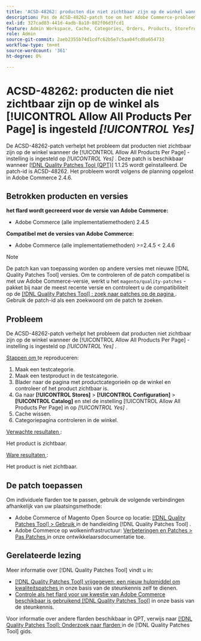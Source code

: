 ```yaml
---
title: 'ACSD-48262: producten die niet zichtbaar zijn op de winkel wanneer [!UICONTROL Allow All Products Per Page] is ingesteld [!UICONTROL Yes]'
description: Pas de ACSD-48262-patch toe om het Adobe Commerce-probleem op te lossen, waarbij producten niet zichtbaar zijn op de winkel wanneer de [!UICONTROL Allow All Products Per Page] -instelling is ingesteld op [!UICONTROL Yes] .
exl-id: 327cad03-441d-4adb-8a10-802f06d3fcd1
feature: Admin Workspace, Cache, Categories, Orders, Products, Storefront
role: Admin
source-git-commit: 2aeb2355b74d1cdfc62b5e7c5aa04fcd0a654733
workflow-type: tm+mt
source-wordcount: '361'
ht-degree: 0%

---
```


# ACSD-48262: producten die niet zichtbaar zijn op de winkel als [!UICONTROL Allow All Products Per Page] is ingesteld *[!UICONTROL Yes]*

De ACSD-48262-patch verhelpt het probleem dat producten niet zichtbaar zijn op de winkel wanneer de [!UICONTROL Allow All Products Per Page] -instelling is ingesteld op *[!UICONTROL Yes]* . Deze patch is beschikbaar wanneer [[!DNL Quality Patches Tool (QPT)]](/help/announcements/adobe-commerce-announcements/magento-quality-patches-released-new-tool-to-self-serve-quality-patches.md) 1.1.25 wordt geïnstalleerd. De patch-id is ACSD-48262. Het probleem wordt volgens de planning opgelost in Adobe Commerce 2.4.6.

## Betrokken producten en versies

**het flard wordt gecreeerd voor de versie van Adobe Commerce:**

* Adobe Commerce (alle implementatiemethoden) 2.4.5

**Compatibel met de versies van Adobe Commerce:**

* Adobe Commerce (alle implementatiemethoden) >=2.4.5 &lt; 2.4.6

>[!NOTE]
>
>De patch kan van toepassing worden op andere versies met nieuwe [!DNL Quality Patches Tool] versies. Om te controleren of de patch compatibel is met uw Adobe Commerce-versie, werkt u het `magento/quality-patches` -pakket bij naar de meest recente versie en controleert u de compatibiliteit op de [[!DNL Quality Patches Tool] : zoek naar patches op de pagina ](https://experienceleague.adobe.com/tools/commerce-quality-patches/index.html) . Gebruik de patch-id als een zoekwoord om de patch te zoeken.

## Probleem

De ACSD-48262-patch verhelpt het probleem dat producten niet zichtbaar zijn op de winkel wanneer de [!UICONTROL Allow All Products Per Page] -instelling is ingesteld op *[!UICONTROL Yes]* .

<u> Stappen om </u> te reproduceren:

1. Maak een testcategorie.
1. Maak een testproduct in de testcategorie.
1. Blader naar de pagina met productcategorieën op de winkel en controleer of het product zichtbaar is.
1. Ga naar **[!UICONTROL Stores]** > **[!UICONTROL Configuration]** > **[!UICONTROL Catalog]** en stel de instelling [!UICONTROL Allow All Products Per Page] in op *[!UICONTROL Yes]* .
1. Cache wissen.
1. Categoriepagina controleren in de winkel.

<u> Verwachte resultaten </u>:

Het product is zichtbaar.

<u> Ware resultaten </u>:

Het product is niet zichtbaar.

## De patch toepassen

Om individuele flarden toe te passen, gebruik de volgende verbindingen afhankelijk van uw plaatsingsmethode:

* Adobe Commerce of Magento Open Source op locatie: [[!DNL Quality Patches Tool]  > Gebruik ](https://experienceleague.adobe.com/docs/commerce-operations/tools/quality-patches-tool/usage.html) in de handleiding [!DNL Quality Patches Tool] .
* Adobe Commerce op wolkeninfrastructuur: [ Verbeteringen en Patches > Pas Patches ](https://experienceleague.adobe.com/en/docs/commerce-cloud-service/user-guide/develop/upgrade/apply-patches) in onze ontwikkelaarsdocumentatie toe.


## Gerelateerde lezing

Meer informatie over [!DNL Quality Patches Tool] vindt u in:

* [[!DNL Quality Patches Tool]  vrijgegeven: een nieuw hulpmiddel om kwaliteitspatches ](/help/announcements/adobe-commerce-announcements/magento-quality-patches-released-new-tool-to-self-serve-quality-patches.md) in onze basis van de steunkennis zelf te dienen.
* [ Controle als het flard voor uw kwestie van Adobe Commerce beschikbaar is gebruikend  [!DNL Quality Patches Tool]](/help/support-tools/patches-available-in-qpt-tool/check-patch-for-magento-issue-with-magento-quality-patches.md) in onze basis van de steunkennis.

Voor informatie over andere flarden beschikbaar in QPT, verwijs naar [[!DNL Quality Patches Tool]: Onderzoek naar flarden ](https://experienceleague.adobe.com/tools/commerce-quality-patches/index.html) in de [!DNL Quality Patches Tool] gids.
